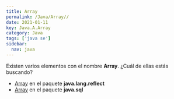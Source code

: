 ```yaml
---
title: Array
permalink: /Java/Array//
date: 2021-01-11
key: Java.A.Array
category: Java
tags: ['java se']
sidebar: 
  nav: java
---
```


Existen varios elementos con el nombre **Array**. ¿Cuál de ellas estás buscando?
<ul>
<li><a href="/Java/Array-java-lang-reflect/">Array</a> en el paquete <strong>java.lang.reflect</strong></li>
<li><a href="/Java/Array-java-sql/">Array</a> en el paquete <strong>java.sql</strong></li>
<ul>
